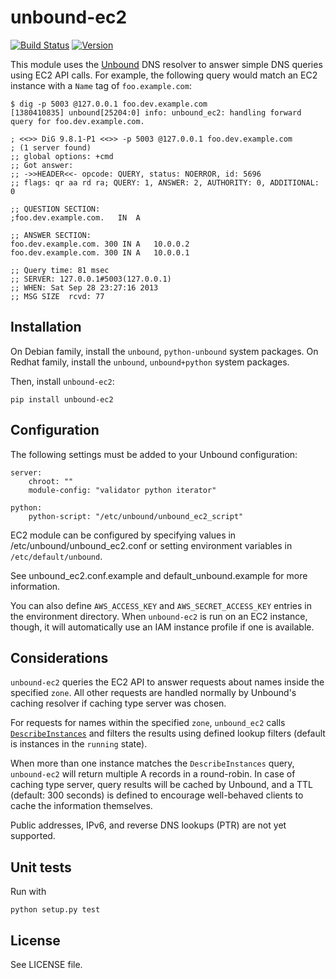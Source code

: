 # unbound-ec2

[![Build Status](https://api.travis-ci.org/unibet/unbound-ec2.svg)](https://travis-ci.org/unibet/unbound-ec2)
[![Version](http://img.shields.io/pypi/v/unbound-ec2.svg?style=flat)](https://pypi.python.org/pypi/unbound-ec2/)

This module uses the [Unbound](http://unbound.net) DNS resolver to answer simple DNS queries using EC2 API calls.
For example, the following query would match an EC2 instance with a `Name` tag of `foo.example.com`:

```
$ dig -p 5003 @127.0.0.1 foo.dev.example.com
[1380410835] unbound[25204:0] info: unbound_ec2: handling forward query for foo.dev.example.com.

; <<>> DiG 9.8.1-P1 <<>> -p 5003 @127.0.0.1 foo.dev.example.com
; (1 server found)
;; global options: +cmd
;; Got answer:
;; ->>HEADER<<- opcode: QUERY, status: NOERROR, id: 5696
;; flags: qr aa rd ra; QUERY: 1, ANSWER: 2, AUTHORITY: 0, ADDITIONAL: 0

;; QUESTION SECTION:
;foo.dev.example.com.	IN	A

;; ANSWER SECTION:
foo.dev.example.com. 300 IN	A	10.0.0.2
foo.dev.example.com. 300 IN	A	10.0.0.1

;; Query time: 81 msec
;; SERVER: 127.0.0.1#5003(127.0.0.1)
;; WHEN: Sat Sep 28 23:27:16 2013
;; MSG SIZE  rcvd: 77
```

## Installation

On Debian family, install the `unbound`, `python-unbound` system packages.
On Redhat family, install the `unbound`, `unbound+python` system packages.

Then, install `unbound-ec2`:
```
pip install unbound-ec2
```

## Configuration

The following settings must be added to your Unbound configuration:

```
server:
    chroot: ""
    module-config: "validator python iterator"

python:
    python-script: "/etc/unbound/unbound_ec2_script"
```

EC2 module can be configured by specifying values in /etc/unbound/unbound_ec2.conf or setting environment variables in
`/etc/default/unbound`.

See unbound_ec2.conf.example and default_unbound.example for more information.

You can also define `AWS_ACCESS_KEY` and `AWS_SECRET_ACCESS_KEY` entries in the environment directory.
When `unbound-ec2` is run on an EC2 instance, though, it will automatically use an IAM instance profile if one is available.

## Considerations

`unbound-ec2` queries the EC2 API to answer requests about names inside the specified `zone`.
All other requests are handled normally by Unbound's caching resolver if caching type server was chosen.

For requests for names within the specified `zone`, `unbound_ec2` calls
[`DescribeInstances`](http://docs.aws.amazon.com/AWSEC2/latest/APIReference/ApiReference-query-DescribeInstances.html)
and filters the results using defined lookup filters (default is instances in the `running` state).

When more than one instance matches the `DescribeInstances` query, `unbound-ec2` will return multiple A records in a round-robin. 
In case of caching type server, query results will be cached by Unbound, and a TTL (default: 300 seconds) is defined
to encourage well-behaved clients to cache the information themselves.

Public addresses, IPv6, and reverse DNS lookups (PTR) are not yet supported.

## Unit tests

Run with

```
python setup.py test
```

## License

See LICENSE file.
